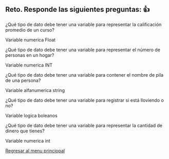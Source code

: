 ## Reto. Responde las siguientes preguntas: 👍
¿Qué tipo de dato debe tener una variable para representar la calificación promedio de un
curso?

Variable numerica Float

¿Qué tipo de dato debe tener una variable para representar el número de personas en un
hogar?

Variable numerica INT

¿Qué tipo de dato debe tener una variable para contener el nombre de pila de una persona?

Variable alfanumerica string

¿Qué tipo de dato debe tener una variable para registrar si está lloviendo o no?

Variable logica boleanos

¿Qué tipo de dato debe tener una variable para representar la cantidad de dinero que
tienes?

Variable numerica int 

[Regresar al menu princiopal](https://github.com/escuelaDeCodigoMargaritaMaza/escuela_de_codigo/tree/main/PENSAMIENTO_COMPUTACIONAL)
